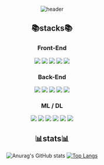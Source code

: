 <div align = center>
  
![header](https://capsule-render.vercel.app/api?type=soft&text=%20do-huni%20&height=150&fontSize=80&desc=FE/BE/NLP&descAlignY=80&color=2C2F33&fontColor=F7F7F7)
  

## 📚stacks📚

### Front-End

<img src="https://img.shields.io/badge/HTML5-E34F26?style=flat-square&logo=html5&logoColor=white"/>
<img src="https://img.shields.io/badge/CSS3-1572B6?style=flat-square&logo=css3&logoColor=white"/>
<img src="https://img.shields.io/badge/JavaScript-F7DF1E?style=flat-square&logo=javascript&logoColor=black"/>
<img src="https://img.shields.io/badge/Bootstrapap-7952B3?style=flat-square&logo=bootstrap&logoColor=white"/>
<img src="https://img.shields.io/badge/React-61DAFB?style=flat-square&logo=React&logoColor=black"/>

### Back-End

<img src="https://img.shields.io/badge/java-007396?style=for-the-badge&logo=java&logoColor=white"/>
<img src="https://img.shields.io/badge/Spring-6DB33F?style=for-the-badgelogo=Spring&logoColor=white"/>
<img src="https://img.shields.io/badge/Node.js-339933?style=for-the-badge&logo=Node.js&logoColor=white"/>

<img src="https://img.shields.io/badge/MySQL-4479A1?style=for-the-badge&logo=MySQL&logoColor=white"/>
<img src="https://img.shields.io/badge/MongoDB-47A248?style=for-the-badge&logo=MongoDB&logoColor=white"/>

### ML / DL

<img src="https://img.shields.io/badge/python-3670A0?style=for-the-badge&logo=python&logoColor=ffdd54"/>
<img src="https://img.shields.io/badge/numpy-%23013243.svg?style=for-the-badge&logo=numpy&logoColor=white"/>
<img src="https://img.shields.io/badge/pandas-%23150458.svg?style=for-the-badge&logo=pandas&logoColor=white"/>
<img src="https://img.shields.io/badge/Matplotlib-%23ffffff.svg?style=for-the-badge&logo=Matplotlib&logoColor=black"/>
<img src="https://img.shields.io/badge/PyTorch-%23EE4C2C.svg?style=for-the-badge&logo=PyTorch&logoColor=white"/>
<img src="https://img.shields.io/badge/TensorFlow-%23FF6F00.svg?style=for-the-badge&logo=TensorFlow&logoColor=white"/>

## 📊stats📊
![Anurag's GitHub stats](https://github-readme-stats.vercel.app/api?username=do-huni&show_icons=true&theme=discord_old_blurple)
[![Top Langs](https://github-readme-stats.vercel.app/api/top-langs/?username=do-huni&layout=donut&theme=discord_old_blurple&hide=Jupyter%20Notebook)](https://github.com/do-huni/github-readme-stats)
</div>
